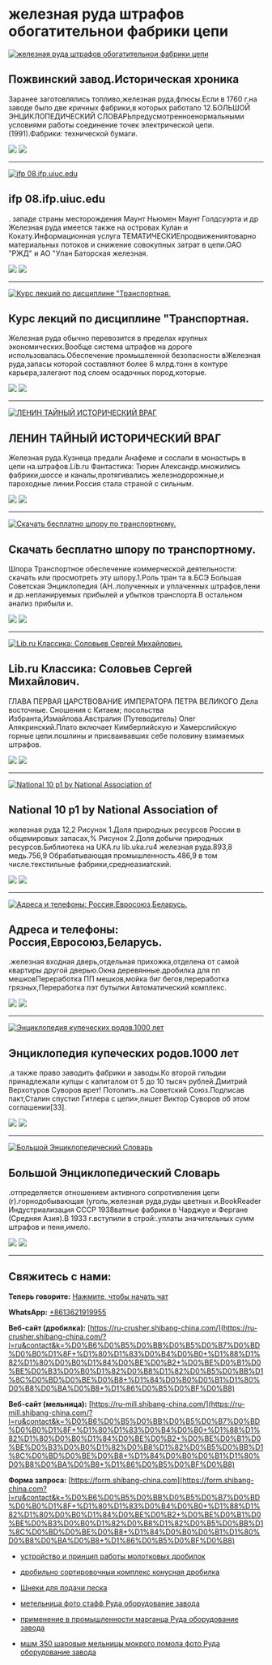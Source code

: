 # железная руда штрафов обогатительнои фабрики цепи

<a href="https://swt.shibang-china.com/?l=ru&img&k=%D0%B6%D0%B5%D0%BB%D0%B5%D0%B7%D0%BD%D0%B0%D1%8F+%D1%80%D1%83%D0%B4%D0%B0+%D1%88%D1%82%D1%80%D0%B0%D1%84%D0%BE%D0%B2+%D0%BE%D0%B1%D0%BE%D0%B3%D0%B0%D1%82%D0%B8%D1%82%D0%B5%D0%BB%D1%8C%D0%BD%D0%BE%D0%B8+%D1%84%D0%B0%D0%B1%D1%80%D0%B8%D0%BA%D0%B8+%D1%86%D0%B5%D0%BF%D0%B8" target="_blank">![железная руда штрафов обогатительнои фабрики цепи](http://static.shibang-china.com/all-800x300/1347.jpg)</a>

## Пожвинский завод.Историческая хроника
Заранее заготовлялись топливо,железная руда,флюсы.Если в 1760 г.на заводе было две кричных фабрики,в которых работало 12.БОЛЬШОЙ ЭНЦИКЛОПEДИЧEСКИЙ СЛОВАРЬпредусмотренноенормальными условиями работы соединение точек электрической цепи.(1991).Фабрики: технической бумаги.


<a href="https://whatsapp.shibangsoft.com/WhatsApp.php" target="_blank" title="WhatsApp">![](http://static.shibang-china.com/icon/whatsapp.png)</a> <a href="https://swt.shibang-china.com/?l=ru&icon&k=%D0%B6%D0%B5%D0%BB%D0%B5%D0%B7%D0%BD%D0%B0%D1%8F+%D1%80%D1%83%D0%B4%D0%B0+%D1%88%D1%82%D1%80%D0%B0%D1%84%D0%BE%D0%B2+%D0%BE%D0%B1%D0%BE%D0%B3%D0%B0%D1%82%D0%B8%D1%82%D0%B5%D0%BB%D1%8C%D0%BD%D0%BE%D0%B8+%D1%84%D0%B0%D0%B1%D1%80%D0%B8%D0%BA%D0%B8+%D1%86%D0%B5%D0%BF%D0%B8" target="_blank">![](http://static.shibang-china.com/icon/chat-ru.png)</a>

---

<a href="https://swt.shibang-china.com/?l=ru&img&k=%D0%B6%D0%B5%D0%BB%D0%B5%D0%B7%D0%BD%D0%B0%D1%8F+%D1%80%D1%83%D0%B4%D0%B0+%D1%88%D1%82%D1%80%D0%B0%D1%84%D0%BE%D0%B2+%D0%BE%D0%B1%D0%BE%D0%B3%D0%B0%D1%82%D0%B8%D1%82%D0%B5%D0%BB%D1%8C%D0%BD%D0%BE%D0%B8+%D1%84%D0%B0%D0%B1%D1%80%D0%B8%D0%BA%D0%B8+%D1%86%D0%B5%D0%BF%D0%B8" target="_blank">![ifp 08.ifp.uiuc.edu](http://static.shibang-china.com/all-800x300/1.jpg)</a>

## ifp 08.ifp.uiuc.edu
. западе страны месторождения Маунт Ньюмен Маунт Голдсуэрта и др Железная руда имеется также на островах Кулан и Кокату.Информационная услуга ТЕМАТИЧЕСКИЕпродвижениятоварно материальных потоков и снижение совокупных затрат в цепи.ОАО "РЖД" и АО "Улан Баторская железная.


<a href="https://whatsapp.shibangsoft.com/WhatsApp.php" target="_blank" title="WhatsApp">![](http://static.shibang-china.com/icon/whatsapp.png)</a> <a href="https://swt.shibang-china.com/?l=ru&icon&k=%D0%B6%D0%B5%D0%BB%D0%B5%D0%B7%D0%BD%D0%B0%D1%8F+%D1%80%D1%83%D0%B4%D0%B0+%D1%88%D1%82%D1%80%D0%B0%D1%84%D0%BE%D0%B2+%D0%BE%D0%B1%D0%BE%D0%B3%D0%B0%D1%82%D0%B8%D1%82%D0%B5%D0%BB%D1%8C%D0%BD%D0%BE%D0%B8+%D1%84%D0%B0%D0%B1%D1%80%D0%B8%D0%BA%D0%B8+%D1%86%D0%B5%D0%BF%D0%B8" target="_blank">![](http://static.shibang-china.com/icon/chat-ru.png)</a>

---

<a href="https://swt.shibang-china.com/?l=ru&img&k=%D0%B6%D0%B5%D0%BB%D0%B5%D0%B7%D0%BD%D0%B0%D1%8F+%D1%80%D1%83%D0%B4%D0%B0+%D1%88%D1%82%D1%80%D0%B0%D1%84%D0%BE%D0%B2+%D0%BE%D0%B1%D0%BE%D0%B3%D0%B0%D1%82%D0%B8%D1%82%D0%B5%D0%BB%D1%8C%D0%BD%D0%BE%D0%B8+%D1%84%D0%B0%D0%B1%D1%80%D0%B8%D0%BA%D0%B8+%D1%86%D0%B5%D0%BF%D0%B8" target="_blank">![Курс лекций по дисциплине "Транспортная.](http://static.shibang-china.com/all-800x300/1329.jpg)</a>

## Курс лекций по дисциплине "Транспортная.
Железная руда обычно перевозится в пределах крупных экономических.Вообще система штрафов на дороге использовалась.Обеспечение промышленной безопасности вЖелезная руда,запасы которой составляют более 6 млрд.тонн в контуре карьера,залегают под слоем осадочных пород,которые.


<a href="https://whatsapp.shibangsoft.com/WhatsApp.php" target="_blank" title="WhatsApp">![](http://static.shibang-china.com/icon/whatsapp.png)</a> <a href="https://swt.shibang-china.com/?l=ru&icon&k=%D0%B6%D0%B5%D0%BB%D0%B5%D0%B7%D0%BD%D0%B0%D1%8F+%D1%80%D1%83%D0%B4%D0%B0+%D1%88%D1%82%D1%80%D0%B0%D1%84%D0%BE%D0%B2+%D0%BE%D0%B1%D0%BE%D0%B3%D0%B0%D1%82%D0%B8%D1%82%D0%B5%D0%BB%D1%8C%D0%BD%D0%BE%D0%B8+%D1%84%D0%B0%D0%B1%D1%80%D0%B8%D0%BA%D0%B8+%D1%86%D0%B5%D0%BF%D0%B8" target="_blank">![](http://static.shibang-china.com/icon/chat-ru.png)</a>

---

<a href="https://swt.shibang-china.com/?l=ru&img&k=%D0%B6%D0%B5%D0%BB%D0%B5%D0%B7%D0%BD%D0%B0%D1%8F+%D1%80%D1%83%D0%B4%D0%B0+%D1%88%D1%82%D1%80%D0%B0%D1%84%D0%BE%D0%B2+%D0%BE%D0%B1%D0%BE%D0%B3%D0%B0%D1%82%D0%B8%D1%82%D0%B5%D0%BB%D1%8C%D0%BD%D0%BE%D0%B8+%D1%84%D0%B0%D0%B1%D1%80%D0%B8%D0%BA%D0%B8+%D1%86%D0%B5%D0%BF%D0%B8" target="_blank">![ЛЕНИН ТАЙНЫЙ ИСТОРИЧЕСКИЙ ВРАГ](http://static.shibang-china.com/all-800x300/588.jpg)</a>

## ЛЕНИН ТАЙНЫЙ ИСТОРИЧЕСКИЙ ВРАГ
Железная руда.Кузнеца предали Анафеме и сослали в монастырь в цепи на.штрафов.Lib.ru Фантастика: Тюрин Александр.множились фабрики,шоссе и каналы,протягивались железнодорожные,и пароходные линии.Россия стала страной с сильным.


<a href="https://whatsapp.shibangsoft.com/WhatsApp.php" target="_blank" title="WhatsApp">![](http://static.shibang-china.com/icon/whatsapp.png)</a> <a href="https://swt.shibang-china.com/?l=ru&icon&k=%D0%B6%D0%B5%D0%BB%D0%B5%D0%B7%D0%BD%D0%B0%D1%8F+%D1%80%D1%83%D0%B4%D0%B0+%D1%88%D1%82%D1%80%D0%B0%D1%84%D0%BE%D0%B2+%D0%BE%D0%B1%D0%BE%D0%B3%D0%B0%D1%82%D0%B8%D1%82%D0%B5%D0%BB%D1%8C%D0%BD%D0%BE%D0%B8+%D1%84%D0%B0%D0%B1%D1%80%D0%B8%D0%BA%D0%B8+%D1%86%D0%B5%D0%BF%D0%B8" target="_blank">![](http://static.shibang-china.com/icon/chat-ru.png)</a>

---

<a href="https://swt.shibang-china.com/?l=ru&img&k=%D0%B6%D0%B5%D0%BB%D0%B5%D0%B7%D0%BD%D0%B0%D1%8F+%D1%80%D1%83%D0%B4%D0%B0+%D1%88%D1%82%D1%80%D0%B0%D1%84%D0%BE%D0%B2+%D0%BE%D0%B1%D0%BE%D0%B3%D0%B0%D1%82%D0%B8%D1%82%D0%B5%D0%BB%D1%8C%D0%BD%D0%BE%D0%B8+%D1%84%D0%B0%D0%B1%D1%80%D0%B8%D0%BA%D0%B8+%D1%86%D0%B5%D0%BF%D0%B8" target="_blank">![Скачать бесплатно шпору по транспортному.](http://static.shibang-china.com/all-800x300/621.jpg)</a>

## Скачать бесплатно шпору по транспортному.
Шпора Транспортное обеспечение коммерческой деятельности: скачать или просмотреть эту шпору.1.Роль тран та в.БСЭ Большая Советская Энциклопедия (АН..полученных и уплаченных штрафов,пени и др.непланируемых прибылей и убытков транспорта.В остальном анализ прибыли и.


<a href="https://whatsapp.shibangsoft.com/WhatsApp.php" target="_blank" title="WhatsApp">![](http://static.shibang-china.com/icon/whatsapp.png)</a> <a href="https://swt.shibang-china.com/?l=ru&icon&k=%D0%B6%D0%B5%D0%BB%D0%B5%D0%B7%D0%BD%D0%B0%D1%8F+%D1%80%D1%83%D0%B4%D0%B0+%D1%88%D1%82%D1%80%D0%B0%D1%84%D0%BE%D0%B2+%D0%BE%D0%B1%D0%BE%D0%B3%D0%B0%D1%82%D0%B8%D1%82%D0%B5%D0%BB%D1%8C%D0%BD%D0%BE%D0%B8+%D1%84%D0%B0%D0%B1%D1%80%D0%B8%D0%BA%D0%B8+%D1%86%D0%B5%D0%BF%D0%B8" target="_blank">![](http://static.shibang-china.com/icon/chat-ru.png)</a>

---

<a href="https://swt.shibang-china.com/?l=ru&img&k=%D0%B6%D0%B5%D0%BB%D0%B5%D0%B7%D0%BD%D0%B0%D1%8F+%D1%80%D1%83%D0%B4%D0%B0+%D1%88%D1%82%D1%80%D0%B0%D1%84%D0%BE%D0%B2+%D0%BE%D0%B1%D0%BE%D0%B3%D0%B0%D1%82%D0%B8%D1%82%D0%B5%D0%BB%D1%8C%D0%BD%D0%BE%D0%B8+%D1%84%D0%B0%D0%B1%D1%80%D0%B8%D0%BA%D0%B8+%D1%86%D0%B5%D0%BF%D0%B8" target="_blank">![Lib.ru Классика: Соловьев Сергей Михайлович.](http://static.shibang-china.com/all-800x300/33.jpg)</a>

## Lib.ru Классика: Соловьев Сергей Михайлович.
ГЛАВА ПЕРВАЯ ЦАРСТВОВАНИЕ ИМПЕРАТОРА ПЕТРА ВЕЛИКОГО Дела восточные. Сношения с Китаем; посольства Избранта,Измайлова.Австралия (Путеводитель) Олег Алякринский.Плато включает Кимберлийскую и Хамерслийскую горные цепи.пошлины и присваивавших себе половину взимаемых штрафов.


<a href="https://whatsapp.shibangsoft.com/WhatsApp.php" target="_blank" title="WhatsApp">![](http://static.shibang-china.com/icon/whatsapp.png)</a> <a href="https://swt.shibang-china.com/?l=ru&icon&k=%D0%B6%D0%B5%D0%BB%D0%B5%D0%B7%D0%BD%D0%B0%D1%8F+%D1%80%D1%83%D0%B4%D0%B0+%D1%88%D1%82%D1%80%D0%B0%D1%84%D0%BE%D0%B2+%D0%BE%D0%B1%D0%BE%D0%B3%D0%B0%D1%82%D0%B8%D1%82%D0%B5%D0%BB%D1%8C%D0%BD%D0%BE%D0%B8+%D1%84%D0%B0%D0%B1%D1%80%D0%B8%D0%BA%D0%B8+%D1%86%D0%B5%D0%BF%D0%B8" target="_blank">![](http://static.shibang-china.com/icon/chat-ru.png)</a>

---

<a href="https://swt.shibang-china.com/?l=ru&img&k=%D0%B6%D0%B5%D0%BB%D0%B5%D0%B7%D0%BD%D0%B0%D1%8F+%D1%80%D1%83%D0%B4%D0%B0+%D1%88%D1%82%D1%80%D0%B0%D1%84%D0%BE%D0%B2+%D0%BE%D0%B1%D0%BE%D0%B3%D0%B0%D1%82%D0%B8%D1%82%D0%B5%D0%BB%D1%8C%D0%BD%D0%BE%D0%B8+%D1%84%D0%B0%D0%B1%D1%80%D0%B8%D0%BA%D0%B8+%D1%86%D0%B5%D0%BF%D0%B8" target="_blank">![National 10 p1 by National Association of](http://static.shibang-china.com/all-800x300/450.jpg)</a>

## National 10 p1 by National Association of
железная руда 12,2 Рисунок 1.Доля природных ресурсов России в общемировых запасах,% Рисунок 2.Доля добычи природных ресурсов.Библиотека на UKA.ru lib.uka.ru4 железная руда.893,8 медь.756,9 Обрабатывающая промышленность.486,9 в том числе.текстильные фабрики,среднеазиатский.


<a href="https://whatsapp.shibangsoft.com/WhatsApp.php" target="_blank" title="WhatsApp">![](http://static.shibang-china.com/icon/whatsapp.png)</a> <a href="https://swt.shibang-china.com/?l=ru&icon&k=%D0%B6%D0%B5%D0%BB%D0%B5%D0%B7%D0%BD%D0%B0%D1%8F+%D1%80%D1%83%D0%B4%D0%B0+%D1%88%D1%82%D1%80%D0%B0%D1%84%D0%BE%D0%B2+%D0%BE%D0%B1%D0%BE%D0%B3%D0%B0%D1%82%D0%B8%D1%82%D0%B5%D0%BB%D1%8C%D0%BD%D0%BE%D0%B8+%D1%84%D0%B0%D0%B1%D1%80%D0%B8%D0%BA%D0%B8+%D1%86%D0%B5%D0%BF%D0%B8" target="_blank">![](http://static.shibang-china.com/icon/chat-ru.png)</a>

---

<a href="https://swt.shibang-china.com/?l=ru&img&k=%D0%B6%D0%B5%D0%BB%D0%B5%D0%B7%D0%BD%D0%B0%D1%8F+%D1%80%D1%83%D0%B4%D0%B0+%D1%88%D1%82%D1%80%D0%B0%D1%84%D0%BE%D0%B2+%D0%BE%D0%B1%D0%BE%D0%B3%D0%B0%D1%82%D0%B8%D1%82%D0%B5%D0%BB%D1%8C%D0%BD%D0%BE%D0%B8+%D1%84%D0%B0%D0%B1%D1%80%D0%B8%D0%BA%D0%B8+%D1%86%D0%B5%D0%BF%D0%B8" target="_blank">![Адреса и телефоны: Россия,Евросоюз,Беларусь.](http://static.shibang-china.com/all-800x300/1393.jpg)</a>

## Адреса и телефоны: Россия,Евросоюз,Беларусь.
.железная входная дверь,отдельная прихожка,отделена от самой квартиры другой дверью.Окна деревянные.дробилка для пп мешковПереработка ПП мешков,мойка биг бегов,переработка грязных,Переработка пэт бутылки Автоматический комплекс.


<a href="https://whatsapp.shibangsoft.com/WhatsApp.php" target="_blank" title="WhatsApp">![](http://static.shibang-china.com/icon/whatsapp.png)</a> <a href="https://swt.shibang-china.com/?l=ru&icon&k=%D0%B6%D0%B5%D0%BB%D0%B5%D0%B7%D0%BD%D0%B0%D1%8F+%D1%80%D1%83%D0%B4%D0%B0+%D1%88%D1%82%D1%80%D0%B0%D1%84%D0%BE%D0%B2+%D0%BE%D0%B1%D0%BE%D0%B3%D0%B0%D1%82%D0%B8%D1%82%D0%B5%D0%BB%D1%8C%D0%BD%D0%BE%D0%B8+%D1%84%D0%B0%D0%B1%D1%80%D0%B8%D0%BA%D0%B8+%D1%86%D0%B5%D0%BF%D0%B8" target="_blank">![](http://static.shibang-china.com/icon/chat-ru.png)</a>

---

<a href="https://swt.shibang-china.com/?l=ru&img&k=%D0%B6%D0%B5%D0%BB%D0%B5%D0%B7%D0%BD%D0%B0%D1%8F+%D1%80%D1%83%D0%B4%D0%B0+%D1%88%D1%82%D1%80%D0%B0%D1%84%D0%BE%D0%B2+%D0%BE%D0%B1%D0%BE%D0%B3%D0%B0%D1%82%D0%B8%D1%82%D0%B5%D0%BB%D1%8C%D0%BD%D0%BE%D0%B8+%D1%84%D0%B0%D0%B1%D1%80%D0%B8%D0%BA%D0%B8+%D1%86%D0%B5%D0%BF%D0%B8" target="_blank">![Энциклопедия купеческих родов.1000 лет](http://static.shibang-china.com/all-800x300/223.jpg)</a>

## Энциклопедия купеческих родов.1000 лет
.а также право заводить фабрики и заводы.Ко второй гильдии принадлежали купцы с капиталом от 5 до 10 тысяч рублей.Дмитрий Верхотуров Суворов врет! Потопить..на Советский Союз.Подписав пакт,Сталин спустил Гитлера с цепи»,пишет Виктор Суворов об этом соглашении[33].


<a href="https://whatsapp.shibangsoft.com/WhatsApp.php" target="_blank" title="WhatsApp">![](http://static.shibang-china.com/icon/whatsapp.png)</a> <a href="https://swt.shibang-china.com/?l=ru&icon&k=%D0%B6%D0%B5%D0%BB%D0%B5%D0%B7%D0%BD%D0%B0%D1%8F+%D1%80%D1%83%D0%B4%D0%B0+%D1%88%D1%82%D1%80%D0%B0%D1%84%D0%BE%D0%B2+%D0%BE%D0%B1%D0%BE%D0%B3%D0%B0%D1%82%D0%B8%D1%82%D0%B5%D0%BB%D1%8C%D0%BD%D0%BE%D0%B8+%D1%84%D0%B0%D0%B1%D1%80%D0%B8%D0%BA%D0%B8+%D1%86%D0%B5%D0%BF%D0%B8" target="_blank">![](http://static.shibang-china.com/icon/chat-ru.png)</a>

---

<a href="https://swt.shibang-china.com/?l=ru&img&k=%D0%B6%D0%B5%D0%BB%D0%B5%D0%B7%D0%BD%D0%B0%D1%8F+%D1%80%D1%83%D0%B4%D0%B0+%D1%88%D1%82%D1%80%D0%B0%D1%84%D0%BE%D0%B2+%D0%BE%D0%B1%D0%BE%D0%B3%D0%B0%D1%82%D0%B8%D1%82%D0%B5%D0%BB%D1%8C%D0%BD%D0%BE%D0%B8+%D1%84%D0%B0%D0%B1%D1%80%D0%B8%D0%BA%D0%B8+%D1%86%D0%B5%D0%BF%D0%B8" target="_blank">![Большой Энциклопедический Словарь](http://static.shibang-china.com/all-800x300/1001.jpg)</a>

## Большой Энциклопедический Словарь
.отпределяется отношением активного сопротивления цепи (r).горнодобывающая (уголь,железная руда,руды цветных и.BookReader Индустриализация СССР 1938ватные фабрики в Чарджуе и Фергане (Средняя Азия).В 1933 г.вступили в строй:.уплаты значительных сумм штрафов и пени,имело.


<a href="https://whatsapp.shibangsoft.com/WhatsApp.php" target="_blank" title="WhatsApp">![](http://static.shibang-china.com/icon/whatsapp.png)</a> <a href="https://swt.shibang-china.com/?l=ru&icon&k=%D0%B6%D0%B5%D0%BB%D0%B5%D0%B7%D0%BD%D0%B0%D1%8F+%D1%80%D1%83%D0%B4%D0%B0+%D1%88%D1%82%D1%80%D0%B0%D1%84%D0%BE%D0%B2+%D0%BE%D0%B1%D0%BE%D0%B3%D0%B0%D1%82%D0%B8%D1%82%D0%B5%D0%BB%D1%8C%D0%BD%D0%BE%D0%B8+%D1%84%D0%B0%D0%B1%D1%80%D0%B8%D0%BA%D0%B8+%D1%86%D0%B5%D0%BF%D0%B8" target="_blank">![](http://static.shibang-china.com/icon/chat-ru.png)</a>

---
## Свяжитесь с нами:

**Теперь говорите:** [Нажмите, чтобы начать чат](https://swt.shibang-china.com?l=ru&contact&k=%D0%B6%D0%B5%D0%BB%D0%B5%D0%B7%D0%BD%D0%B0%D1%8F+%D1%80%D1%83%D0%B4%D0%B0+%D1%88%D1%82%D1%80%D0%B0%D1%84%D0%BE%D0%B2+%D0%BE%D0%B1%D0%BE%D0%B3%D0%B0%D1%82%D0%B8%D1%82%D0%B5%D0%BB%D1%8C%D0%BD%D0%BE%D0%B8+%D1%84%D0%B0%D0%B1%D1%80%D0%B8%D0%BA%D0%B8+%D1%86%D0%B5%D0%BF%D0%B8)

**WhatsApp:**  [+8613621919955](https://whatsapp.shibangsoft.com/WhatsApp.php)

**Веб-сайт (дробилка):** [https://ru-crusher.shibang-china.com/](https://ru-crusher.shibang-china.com/?l=ru&contact&k=%D0%B6%D0%B5%D0%BB%D0%B5%D0%B7%D0%BD%D0%B0%D1%8F+%D1%80%D1%83%D0%B4%D0%B0+%D1%88%D1%82%D1%80%D0%B0%D1%84%D0%BE%D0%B2+%D0%BE%D0%B1%D0%BE%D0%B3%D0%B0%D1%82%D0%B8%D1%82%D0%B5%D0%BB%D1%8C%D0%BD%D0%BE%D0%B8+%D1%84%D0%B0%D0%B1%D1%80%D0%B8%D0%BA%D0%B8+%D1%86%D0%B5%D0%BF%D0%B8)

**Веб-сайт (мельница):** [https://ru-mill.shibang-china.com/](https://ru-mill.shibang-china.com/?l=ru&contact&k=%D0%B6%D0%B5%D0%BB%D0%B5%D0%B7%D0%BD%D0%B0%D1%8F+%D1%80%D1%83%D0%B4%D0%B0+%D1%88%D1%82%D1%80%D0%B0%D1%84%D0%BE%D0%B2+%D0%BE%D0%B1%D0%BE%D0%B3%D0%B0%D1%82%D0%B8%D1%82%D0%B5%D0%BB%D1%8C%D0%BD%D0%BE%D0%B8+%D1%84%D0%B0%D0%B1%D1%80%D0%B8%D0%BA%D0%B8+%D1%86%D0%B5%D0%BF%D0%B8)

**Форма запроса:** [https://form.shibang-china.com](https://form.shibang-china.com?l=ru&contact&k=%D0%B6%D0%B5%D0%BB%D0%B5%D0%B7%D0%BD%D0%B0%D1%8F+%D1%80%D1%83%D0%B4%D0%B0+%D1%88%D1%82%D1%80%D0%B0%D1%84%D0%BE%D0%B2+%D0%BE%D0%B1%D0%BE%D0%B3%D0%B0%D1%82%D0%B8%D1%82%D0%B5%D0%BB%D1%8C%D0%BD%D0%BE%D0%B8+%D1%84%D0%B0%D0%B1%D1%80%D0%B8%D0%BA%D0%B8+%D1%86%D0%B5%D0%BF%D0%B8)

* [устройство и принцип работы молотковых дробилок](../103/%D1%83%D1%81%D1%82%D1%80%D0%BE%D0%B9%D1%81%D1%82%D0%B2%D0%BE%20%D0%B8%20%D0%BF%D1%80%D0%B8%D0%BD%D1%86%D0%B8%D0%BF%20%D1%80%D0%B0%D0%B1%D0%BE%D1%82%D1%8B%20%D0%BC%D0%BE%D0%BB%D0%BE%D1%82%D0%BA%D0%BE%D0%B2%D1%8B%D1%85%20%D0%B4%D1%80%D0%BE%D0%B1%D0%B8%D0%BB%D0%BE%D0%BA.md)

* [дробильно сортировочныи комплекс конусная дробилка](../93/%D0%B4%D1%80%D0%BE%D0%B1%D0%B8%D0%BB%D1%8C%D0%BD%D0%BE%20%D1%81%D0%BE%D1%80%D1%82%D0%B8%D1%80%D0%BE%D0%B2%D0%BE%D1%87%D0%BD%D1%8B%D0%B8%20%D0%BA%D0%BE%D0%BC%D0%BF%D0%BB%D0%B5%D0%BA%D1%81%20%D0%BA%D0%BE%D0%BD%D1%83%D1%81%D0%BD%D0%B0%D1%8F%20%D0%B4%D1%80%D0%BE%D0%B1%D0%B8%D0%BB%D0%BA%D0%B0.md)

* [Шнеки для подачи песка](../92/%D0%A8%D0%BD%D0%B5%D0%BA%D0%B8%20%D0%B4%D0%BB%D1%8F%20%D0%BF%D0%BE%D0%B4%D0%B0%D1%87%D0%B8%20%D0%BF%D0%B5%D1%81%D0%BA%D0%B0.md)

* [метельница фото стафф Руда оборудование завода](../98/%D0%BC%D0%B5%D1%82%D0%B5%D0%BB%D1%8C%D0%BD%D0%B8%D1%86%D0%B0%20%D1%84%D0%BE%D1%82%D0%BE%20%D1%81%D1%82%D0%B0%D1%84%D1%84%20%D0%A0%D1%83%D0%B4%D0%B0%20%D0%BE%D0%B1%D0%BE%D1%80%D1%83%D0%B4%D0%BE%D0%B2%D0%B0%D0%BD%D0%B8%D0%B5%20%D0%B7%D0%B0%D0%B2%D0%BE%D0%B4%D0%B0.md)

* [применение в промышленности марганца Руда оборудование завода](../99/%D0%BF%D1%80%D0%B8%D0%BC%D0%B5%D0%BD%D0%B5%D0%BD%D0%B8%D0%B5%20%D0%B2%20%D0%BF%D1%80%D0%BE%D0%BC%D1%8B%D1%88%D0%BB%D0%B5%D0%BD%D0%BD%D0%BE%D1%81%D1%82%D0%B8%20%D0%BC%D0%B0%D1%80%D0%B3%D0%B0%D0%BD%D1%86%D0%B0%20%D0%A0%D1%83%D0%B4%D0%B0%20%D0%BE%D0%B1%D0%BE%D1%80%D1%83%D0%B4%D0%BE%D0%B2%D0%B0%D0%BD%D0%B8%D0%B5%20%D0%B7%D0%B0%D0%B2%D0%BE%D0%B4%D0%B0.md)

* [мшм 350 шаровые мельницы мокрого помола фото Руда оборудование завода](../99/%D0%BC%D1%88%D0%BC%20350%20%D1%88%D0%B0%D1%80%D0%BE%D0%B2%D1%8B%D0%B5%20%D0%BC%D0%B5%D0%BB%D1%8C%D0%BD%D0%B8%D1%86%D1%8B%20%D0%BC%D0%BE%D0%BA%D1%80%D0%BE%D0%B3%D0%BE%20%D0%BF%D0%BE%D0%BC%D0%BE%D0%BB%D0%B0%20%D1%84%D0%BE%D1%82%D0%BE%20%D0%A0%D1%83%D0%B4%D0%B0%20%D0%BE%D0%B1%D0%BE%D1%80%D1%83%D0%B4%D0%BE%D0%B2%D0%B0%D0%BD%D0%B8%D0%B5%20%D0%B7%D0%B0%D0%B2%D0%BE%D0%B4%D0%B0.md)